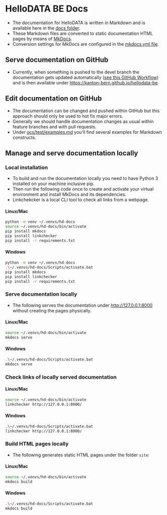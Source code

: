 
# HelloDATA BE Docs
* The documentation for HelloDATA is written in Markdown and is available here in the [docs folder](docs).
* These Markdown files are converted to static documentation HTML pages by means of [MkDocs](https://www.mkdocs.org).
* Conversion settings for MkDocs are configured in the [mkdocs.yml file](mkdocs.yml).

## Serve documentation on GitHub

* Currently, when something is pushed to the devel branch the documentation gets updated automatically ([see this GitHub Workflow](https://github.com/kanton-bern/hellodata-be/blob/develop/.github/workflows/deploy_docs.yml])) and is then available under https://kanton-bern.github.io/hellodata-be.

## Edit documentation on GitHub
* The documentation can be changed and pushed within GitHub but this approach should only be used to hot fix major errors.
* Generally we should handle documentation changes as usual within feature branches and with pull requests.
* Under [ocs/test/examples.md](docs/test/examples.md) you'll find several examples for Markdown constructs.  
## Manage and serve documentation locally

### Local installation
* To build and run the documentation locally you need to have Python 3 installed on your machine inclusive pip.
* Then run the following code once to create and activate your virtual environment and install MkDocs and its dependencies.
* Linkchekcker is a local CLI tool to check all links from a webpage.

#### Linux/Mac
```bash
python -m venv ~/.venvs/hd-docs
source ~/.venvs/hd-docs/bin/activate
pip install mkdocs
pip install linkchecker
pip install -r requirements.txt
``` 

#### Windows
```bash
python -m venv ~/.venvs/hd-docs
.\~/.venvs/hd-docs/Scripts/activate.bat
pip install mkdocs
pip install linkchecker
pip install -r requirements.txt
```

### Serve documentation locally
* The following serves the documentation under http://127.0.0.1:8000 without creating the pages physically.

#### Linux/Mac
```bash
source ~/.venvs/hd-docs/bin/activate
mkdocs serve
```

#### Windows
```bash
.\~/.venvs/hd-docs/Scripts/activate.bat
mkdocs serve
```

### Check links of locally served documentation

#### Linux/Mac
```bash
source ~/.venvs/hd-docs/bin/activate
linkchecker http://127.0.0.1:8000/ 
```

#### Windows
```bash
.\~/.venvs/hd-docs/Scripts/activate.bat
linkchecker http://127.0.0.1:8000/
```

### Build HTML pages locally
* The following generates static HTML pages under the folder `site`:

#### Linux/Mac
```bash
source ~/.venvs/hd-docs/bin/activate
mkdocs build
```

#### Windows
```bash
.\~/.venvs/hd-docs/Scripts/activate.bat
mkdocs build
```
